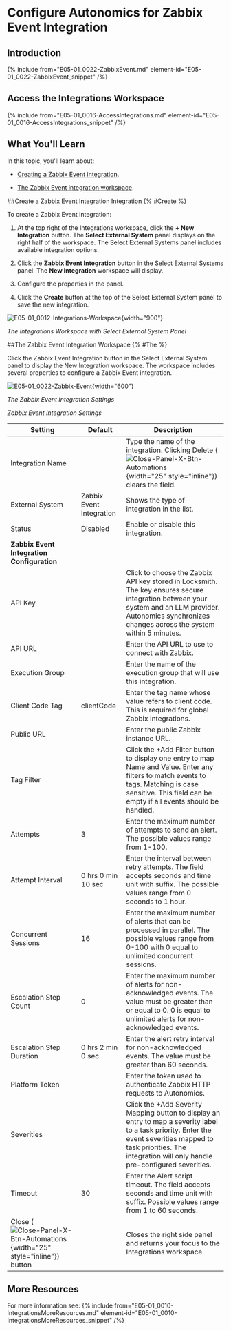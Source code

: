# Configure Autonomics for Zabbix Event Integration

## Introduction

{% include from="E05-01_0022-ZabbixEvent.md" element-id="E05-01_0022-ZabbixEvent_snippet" /%}

## Access the Integrations Workspace

{% include from="E05-01_0016-AccessIntegrations.md" element-id="E05-01_0016-AccessIntegrations_snippet" /%}

## What You'll Learn

In this topic, you'll learn about:

* [Creating a Zabbix Event integration](#Create).

* [The Zabbix Event integration workspace](#The).

##Create a Zabbix Event Integration Integration {% #Create %}

To create a Zabbix Event integration:

1. At the top right of the Integrations workspace, click the **+ New Integration** button. The **Select External System** panel displays on the right half of the workspace. The Select External Systems panel includes available integration options.

2. Click the **Zabbix Event Integration** button in the Select External Systems panel. The **New Integration** workspace will display.

3. Configure the properties in the panel.

4. Click the **Create** button at the top of the Select External System panel to save the new integration.

![E05-01_0012-Integrations-Workspace](E05-01_0012-Integrations-Workspace.png){width="900"}

*The Integrations Workspace with Select External System Panel*

##The Zabbix Event Integration Workspace {% #The %}

Click the Zabbix Event Integration button in the Select External System panel to display the New Integration workspace. The workspace includes several properties to configure a Zabbix Event integration.

![E05-01_0022-Zabbix-Event](E05-01_0022-Zabbix-Event.png){width="600"}

*The Zabbix Event Integration Settings*

*Zabbix Event Integration Settings*

| Setting                                                                                                       | Default                  | Description                                                                                                                                                                                                              |
|---------------------------------------------------------------------------------------------------------------|--------------------------|--------------------------------------------------------------------------------------------------------------------------------------------------------------------------------------------------------------------------|
| Integration Name                                                                                              |                          | Type the name of the integration. Clicking Delete (![Close-Panel-X-Btn-Automations](Close-Panel-X-Btn-Automations.png){width="25" style="inline"}) clears the field.                                                     |
| External System                                                                                               | Zabbix Event Integration | Shows the type of integration in the list.                                                                                                                                                                               |
| Status                                                                                                        | Disabled                 | Enable or disable this integration.                                                                                                                                                                                      |
| **Zabbix Event Integration Configuration**                                                                    |                          |                                                                                                                                                                                                                          |
| API Key                                                                                                       |                          | Click to choose the Zabbix API key stored in Locksmith. The key ensures secure integration between your system and an LLM provider. Autonomics synchronizes changes across the system within 5 minutes.                       |
| API URL                                                                                                       |                          | Enter the API URL to use to connect with Zabbix.                                                                                                                                                                         |
| Execution Group                                                                                               |                          | Enter the name of the execution group that will use this integration.                                                                                                                                                    |
| Client Code Tag                                                                                               | clientCode               | Enter the tag name whose value refers to client code. This is required for global Zabbix integrations.                                                                                                                   |
| Public URL                                                                                                    |                          | Enter the public Zabbix instance URL.                                                                                                                                                                                    |
| Tag Filter                                                                                                    |                          | Click the +Add Filter button to display one entry to map Name and Value. Enter any filters to match events to tags. Matching is case sensitive. This field can be empty if all events should be handled.                 |
| Attempts                                                                                                      | 3                        | Enter the maximum number of attempts to send an alert. The possible values range from 1-100.                                                                                                                             |
| Attempt Interval                                                                                              | 0 hrs 0 min 10 sec       | Enter the interval between retry attempts. The field accepts seconds and time unit with suffix. The possible values range from 0 seconds to 1 hour.                                                                      |
| Concurrent Sessions                                                                                           | 16                       | Enter the maximum number of alerts that can be processed in parallel. The possible values range from 0-100 with 0 equal to unlimited concurrent sessions.                                                                |
| Escalation Step Count                                                                                         | 0                        | Enter the maximum number of alerts for non-acknowledged events. The value must be greater than or equal to 0. 0 is equal to unlimited alerts for non-acknowledged events.                                                |
| Escalation Step Duration                                                                                      | 0 hrs 2 min 0 sec        | Enter the alert retry interval for non-acknowledged events. The value must be greater than 60 seconds.                                                                                                                   |
| Platform Token                                                                                                |                          | Enter the token used to authenticate Zabbix HTTP requests to Autonomics.                                                                                                                                                      |
| Severities                                                                                                    |                          | Click the +Add Severity Mapping button to display an entry to map a severity label to a task priority. Enter the event severities mapped to task priorities. The integration will only handle pre-configured severities. |
| Timeout                                                                                                       | 30                       | Enter the Alert script timeout. The field accepts seconds and time unit with suffix. Possible values range from 1 to 60 seconds.                                                                                         |
| Close (![Close-Panel-X-Btn-Automations](Close-Panel-X-Btn-Automations.png){width="25" style="inline"}) button |                          | Closes the right side panel and returns your focus to the Integrations workspace.                                                                                                                                        |

## More Resources

For more information see:
{% include from="E05-01_0010-IntegrationsMoreResources.md" element-id="E05-01_0010-IntegrationsMoreResources_snippet" /%}
